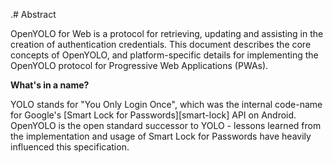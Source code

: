 .# Abstract

OpenYOLO for Web is a protocol for retrieving, updating and assisting in the
creation of authentication credentials. This document describes the core
concepts of OpenYOLO, and platform-specific details for implementing the
OpenYOLO protocol for Progressive Web Applications (PWAs).

**What's in a name?**

YOLO stands for "You Only Login Once", which was the internal code-name
for Google's [Smart Lock for Passwords][smart-lock] API on Android. OpenYOLO
is the open standard successor to YOLO - lessons learned from the
implementation and usage of Smart Lock for Passwords have heavily influenced
this specification.
